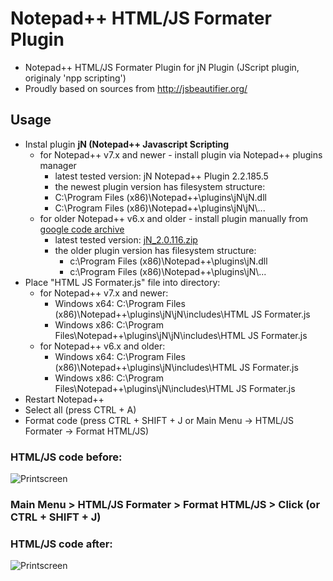 # Notepad++ HTML/JS Formater Plugin
- Notepad++ HTML/JS Formater Plugin for jN Plugin (JScript plugin, originaly 'npp scripting')
- Proudly based on sources from http://jsbeautifier.org/

## Usage
- Instal plugin **jN (Notepad++ Javascript Scripting**
  - for Notepad++ v7.x and newer - install plugin via Notepad++ plugins manager
    - latest tested version: jN Notepad++ Plugin 2.2.185.5
    - the newest plugin version has filesystem structure: 
     - C:\Program Files (x86)\Notepad++\plugins\jN\jN.dll
     - C:\Program Files (x86)\Notepad++\plugins\jN\jN\\...
  - for older Notepad++ v6.x and older - install plugin manually from [google code archive](https://code.google.com/archive/p/jn-npp-plugin)
    - latest tested version: [jN_2.0.116.zip](https://code.google.com/archive/p/jn-npp-plugin/downloads)
    - the older plugin version has filesystem structure: 
      - c:\Program Files (x86)\Notepad++\plugins\jN.dll
      - c:\Program Files (x86)\Notepad++\plugins\jN\\...
- Place "HTML JS Formater.js" file into directory:
  - for Notepad++ v7.x and newer:
    - Windows x64: C:\Program Files (x86)\Notepad++\plugins\jN\jN\includes\HTML JS Formater.js
    - Windows x86:       C:\Program Files\Notepad++\plugins\jN\jN\includes\HTML JS Formater.js
  - for Notepad++ v6.x and older:
    - Windows x64: C:\Program Files (x86)\Notepad++\plugins\jN\includes\HTML JS Formater.js
    - Windows x86:       C:\Program Files\Notepad++\plugins\jN\includes\HTML JS Formater.js
- Restart Notepad++
- Select all (press CTRL + A)
- Format code (press CTRL + SHIFT + J or Main Menu -> HTML/JS Formater -> Format HTML/JS)

### HTML/JS code before:
![Printscreen](https://raw.githubusercontent.com/tomFlidr/Notepad-HTML-JS-Formater-Plugin/master/before.jpg)

### Main Menu > HTML/JS Formater > Format HTML/JS > Click (or CTRL + SHIFT + J)

### HTML/JS code after:
![Printscreen](https://raw.githubusercontent.com/tomFlidr/Notepad-HTML-JS-Formater-Plugin/master/after.jpg)
